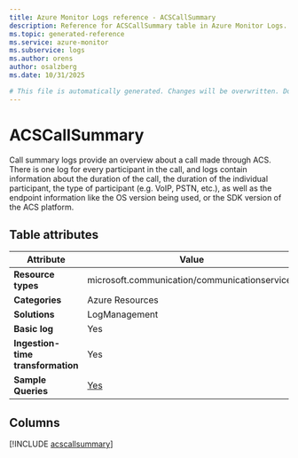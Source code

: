 ```yaml
---
title: Azure Monitor Logs reference - ACSCallSummary
description: Reference for ACSCallSummary table in Azure Monitor Logs.
ms.topic: generated-reference
ms.service: azure-monitor
ms.subservice: logs
ms.author: orens
author: osalzberg
ms.date: 10/31/2025

# This file is automatically generated. Changes will be overwritten. Do not change this file directly.
---
```


# ACSCallSummary

Call summary logs provide an overview about a call made through ACS. There is one log for every participant in the call, and logs contain information about the duration of the call, the duration of the individual participant, the type of participant (e.g. VoIP, PSTN, etc.), as well as the endpoint information like the OS version being used, or the SDK version of the ACS platform.


## Table attributes

|Attribute|Value|
|---|---|
|**Resource types**|microsoft.communication/communicationservices|
|**Categories**|Azure Resources|
|**Solutions**| LogManagement|
|**Basic log**|Yes|
|**Ingestion-time transformation**|Yes|
|**Sample Queries**|[Yes](/azure/azure-monitor/reference/queries/acscallsummary)|



## Columns
  
[!INCLUDE [acscallsummary](~/reusable-content/ce-skilling/azure/includes/azure-monitor/reference/tables/acscallsummary-include.md)]
